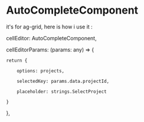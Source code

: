 # AutoCompleteComponent

it's for ag-grid, here is how i use it :

cellEditor: AutoCompleteComponent,

cellEditorParams: (params: any) => {

    return {
    
        options: projects,
        
        selectedKey: params.data.projectId,
        
        placeholder: strings.SelectProject
        
    }
    
},
